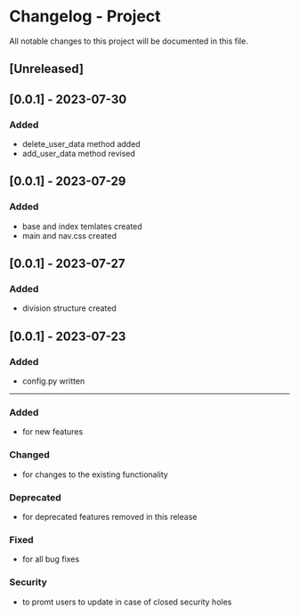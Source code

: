 # Changelog - Project

All notable changes to this project will be documented in this file.

## [Unreleased]

## [0.0.1] - 2023-07-30

### Added

- delete_user_data method added
- add_user_data method revised

## [0.0.1] - 2023-07-29

### Added

- base and index temlates created
- main and nav.css created

## [0.0.1] - 2023-07-27

### Added

- division structure created

## [0.0.1] - 2023-07-23

### Added

- config.py written

----------------------------------------------------------------------

### Added

- for new features

### Changed

- for changes to the existing functionality

### Deprecated

- for deprecated features removed in this release

### Fixed

- for all bug fixes

### Security

- to promt users to update in case of closed security holes